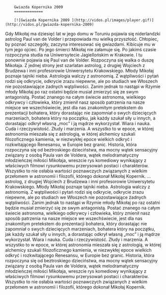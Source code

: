 
        Gwiazda Kopernika 2009 
        =============
        
        [![Gwiazda Kopernika 2009 ](http://vidos.pl/images/player.gif)](http://vidos.pl/gwiazda-kopernika-2009)
        
        
 Gdy Mikołaj ma dziesięć lat w jego domu w Toruniu pojawia się niderlandzki astrolog Paul van de Volder i przepowiada mu wielką przyszłość. Chłopiec, by poznać szczegóły, zaczyna interesować się gwiazdami. Kibicuje mu w tym jego ojciec. Po jego śmierci Mikołaj nie załamuje się. Po jakimś czasie rozpoczyna studia na Uniwersytecie Jagiellońskim w Krakowie. I tu ponownie pojawia się Paul van de Volder. Rozpoczyna się walka o duszę Mikołaja. Z jednej strony jest szarlatan astrolog, z drugiej Wojciech z Brudzewa i inni profesorowie Uniwersytetu Krakowskiego. Młody Mikołaj poznaje tajniki nieba. Astrologia walczy z astronomią. Z wątpliwości i pytań rodzi się odkrycie, odkrycie zrazu niepewne, ale po studiach we Włoszech nie pozostawiające żadnych wątpliwości. Zanim jednak to nastąpi w Rzymie młody Mikołaj po raz ostatni będzie musiał zmierzyć się ze swym antagonistą. Postać znanego na całym świecie astronoma, wielkiego odkrywcy i człowieka, który zmienił nasz sposób patrzenia na nasze miejsce we wszechświecie, jest dla nas znakomitym pretekstem do prezentacji bohatera, który dorastając nie zapomniał o swych dziecięcych marzeniach, bohatera który na początku, jak każdy szukał siły u innych, a dorastając odkrył własną „moc” i ją mądrze wykorzystał. Wiara i nauka. Cuda i rzeczywistość. Złudy i marzenia. A wszystko to w epoce, w której astronomia mieszała się z astrologią, w której alchemicy szukali filozoficznego kamienia, w niezwykłej epoce wielkich odkryć i rozkwitającego Renesansu, w Europie bez granic. Historia, która rozpoczyna się od beztroskiego dzieciństwa, ma mocny wątek sensacyjny związany z osobą Paula van de Voldera, wątek melodramatyczny młodzieńczej miłości Mikołaja, wreszcie rys komediowy wynikający z właściwych filmowi rysunkowemu przerysowań postaci i charakterów. Wszystko to nie osłabia wartości poznawczych związanych z wielkim przełomem w astronomii i filozofii, którego dokonał Mikołaj Kopernik.  ... astrolog, z drugiej Wojciech z Brudzewa i inni profesorowie Uniwersytetu Krakowskiego. Młody Mikołaj poznaje tajniki nieba. Astrologia walczy z astronomią. Z wątpliwości i pytań rodzi się odkrycie, odkrycie zrazu niepewne, ale po studiach we Włoszech nie pozostawiające żadnych wątpliwości. Zanim jednak to nastąpi w Rzymie młody Mikołaj po raz ostatni będzie musiał zmierzyć się ze swym antagonistą. Postać znanego na całym świecie astronoma, wielkiego odkrywcy i człowieka, który zmienił nasz sposób patrzenia na nasze miejsce we wszechświecie, jest dla nas znakomitym pretekstem do prezentacji bohatera, który dorastając nie zapomniał o swych dziecięcych marzeniach, bohatera który na początku, jak każdy szukał siły u innych, a dorastając odkrył własną „moc” i ją mądrze wykorzystał. Wiara i nauka. Cuda i rzeczywistość. Złudy i marzenia. A wszystko to w epoce, w której astronomia mieszała się z astrologią, w której alchemicy szukali filozoficznego kamienia, w niezwykłej epoce wielkich odkryć i rozkwitającego Renesansu, w Europie bez granic. Historia, która rozpoczyna się od beztroskiego dzieciństwa, ma mocny wątek sensacyjny związany z osobą Paula van de Voldera, wątek melodramatyczny młodzieńczej miłości Mikołaja, wreszcie rys komediowy wynikający z właściwych filmowi rysunkowemu przerysowań postaci i charakterów. Wszystko to nie osłabia wartości poznawczych związanych z wielkim przełomem w astronomii i filozofii, którego dokonał Mikołaj Kopernik.
    
